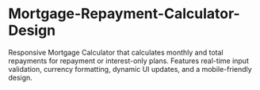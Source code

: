 # Mortgage-Repayment-Calculator-Design
Responsive Mortgage Calculator that calculates monthly and total repayments for repayment or interest-only plans. Features real-time input validation, currency formatting, dynamic UI updates, and a mobile-friendly design.
